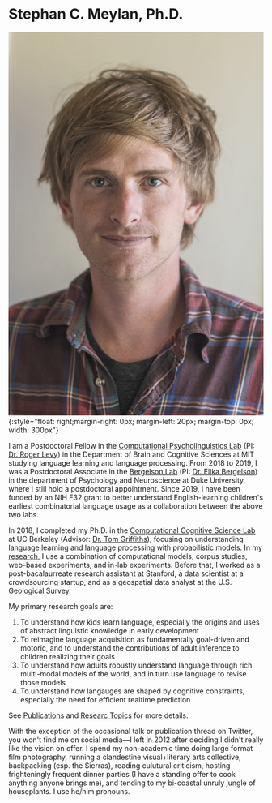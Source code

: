 # Stephan C. Meylan, Ph.D.

![portrait](images/portrait.jpg){:style="float: right;margin-right: 0px; margin-left: 20px; margin-top: 0px; width: 300px"}

I am a Postdoctoral Fellow in the [Computational Psycholinguistics Lab](http://cpl.mit.edu) (PI: [Dr. Roger Levy](http://www.mit.edu/~rplevy/index.html)) in the Department of Brain and Cognitive Sciences at MIT studying language learning and language processing. From 2018 to 2019, I was a Postdoctoral Associate in the [Bergelson Lab](http://bergelsonlab.com) (PI: [Dr. Elika Bergelson](https://psychandneuro.duke.edu/people/elika-bergelson)) in the department of Psychology and Neuroscience at Duke University, where I still hold a postdoctoral appointment. Since 2019, I have been funded by an NIH F32 grant to better understand English-learning children's earliest combinatorial language usage as a collaboration between the above two labs.

In 2018, I completed my Ph.D. in the [Computational Cognitive Science Lab](http://cocosci.berkeley.edu) at UC Berkeley (Advisor: [Dr. Tom Griffiths](https://psych.princeton.edu/person/tom-griffiths)), focusing on understanding language learning and language processing with probabilistic models. In my [research](/research), I use a combination of computational models, corpus studies, web-based experiments, and in-lab experiments. Before that, I worked as a post-bacalaurreate research assistant at Stanford, a data scientist at a crowdsourcing startup, and as a geospatial data analyst at the U.S. Geological Survey.

My primary research goals are:
 
 1. To understand how kids learn language, especially the origins and uses of abstract linguistic knowledge in early development
 2. To reimagine language acquisition as fundamentally goal-driven and motoric, and to understand the contributions of adult inference to children realizing their goals 
 3. To understand how adults robustly understand language through rich multi-modal models of the world, and in turn use language to revise those models
 4. To understand how langauges are shaped by cognitive constraints, especially the need for efficient realtime prediction
 

See [Publications](/publications) and [Researc Topics](/research) for more details.

With the exception of the occasional talk or publication thread on Twitter, you won't find me on social media—I left in 2012 after deciding I didn't really like the vision on offer. I spend my non-academic time doing large format film photography, running a clandestine visual+literary arts collective, backpacking (esp. the Sierras), reading culutural criticism, hosting frighteningly frequent dinner parties (I have a standing offer to cook anything anyone brings me), and tending to my bi-coastal unruly jungle of houseplants. I use he/him pronouns.

